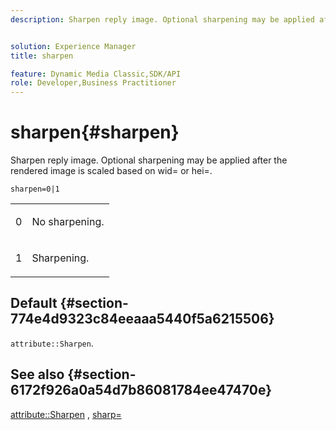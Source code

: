 ```yaml
---
description: Sharpen reply image. Optional sharpening may be applied after the rendered image is scaled based on wid= or hei=.


solution: Experience Manager
title: sharpen

feature: Dynamic Media Classic,SDK/API
role: Developer,Business Practitioner
---
```


# sharpen{#sharpen}

Sharpen reply image. Optional sharpening may be applied after the rendered image is scaled based on wid= or hei=.

 `sharpen=0|1`

<table id="simpletable_E14B914834A241BA8B5FC42F07D34EEB"> 
 <tr class="strow"> 
  <td class="stentry"> <p>0 </p></td> 
  <td class="stentry"> <p>No sharpening. </p></td> 
 </tr> 
 <tr class="strow"> 
  <td class="stentry"> <p>1 </p></td> 
  <td class="stentry"> <p>Sharpening. </p></td> 
 </tr> 
</table>

## Default {#section-774e4d9323c84eeaaa5440f5a6215506}

`attribute::Sharpen`.

## See also {#section-6172f926a0a54d7b86081784ee47470e}

[attribute::Sharpen](../../../../../ir-api/material-cat/image-rendering-api-ref/c-ir-material-catalog/c-ir-attributes-reference/r-ir-cat-sharpen.md#reference-18df922f3a3f403a97ccaaa15042e30a) , [sharp=](../../../../../ir-api/http-protocol/image-rendering-api-ref/c-ir-http-protocol-ref/c-ir-http-protocol-command-reference/r-ir-http-sharp.md#reference-acdd87f6b5de4e3a85e5d3c03022a35a) 
